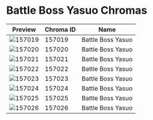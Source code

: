 # Battle Boss Yasuo Chromas



| Preview | Chroma ID | Name |
|---------|-----------|------|
| ![157019](https://raw.communitydragon.org/latest/plugins/rcp-be-lol-game-data/global/default/v1/champion-chroma-images/157/157019.png) | 157019 | Battle Boss Yasuo |
| ![157020](https://raw.communitydragon.org/latest/plugins/rcp-be-lol-game-data/global/default/v1/champion-chroma-images/157/157020.png) | 157020 | Battle Boss Yasuo |
| ![157021](https://raw.communitydragon.org/latest/plugins/rcp-be-lol-game-data/global/default/v1/champion-chroma-images/157/157021.png) | 157021 | Battle Boss Yasuo |
| ![157022](https://raw.communitydragon.org/latest/plugins/rcp-be-lol-game-data/global/default/v1/champion-chroma-images/157/157022.png) | 157022 | Battle Boss Yasuo |
| ![157023](https://raw.communitydragon.org/latest/plugins/rcp-be-lol-game-data/global/default/v1/champion-chroma-images/157/157023.png) | 157023 | Battle Boss Yasuo |
| ![157024](https://raw.communitydragon.org/latest/plugins/rcp-be-lol-game-data/global/default/v1/champion-chroma-images/157/157024.png) | 157024 | Battle Boss Yasuo |
| ![157025](https://raw.communitydragon.org/latest/plugins/rcp-be-lol-game-data/global/default/v1/champion-chroma-images/157/157025.png) | 157025 | Battle Boss Yasuo |
| ![157026](https://raw.communitydragon.org/latest/plugins/rcp-be-lol-game-data/global/default/v1/champion-chroma-images/157/157026.png) | 157026 | Battle Boss Yasuo |